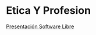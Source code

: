 # Etica Y Profesion



[Presentación Software Libre](https://nbviewer.jupyter.org/format/slides/github/EmiBuffet/EticaYProfesion/blob/master/Final%20%C3%89tica%20y%20Profesi%C3%B3n.ipynb#/)